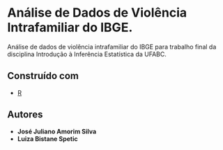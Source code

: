 # Análise de Dados de Violência Intrafamiliar do IBGE.
Análise de dados de violência intrafamiliar do IBGE para trabalho final da disciplina Introdução à Inferência Estatística da UFABC.

## Construído com

* [R](https://www.r-project.org/)

## Autores
* **José Juliano Amorim Silva** 
* **Luiza Bistane Spetic** 
